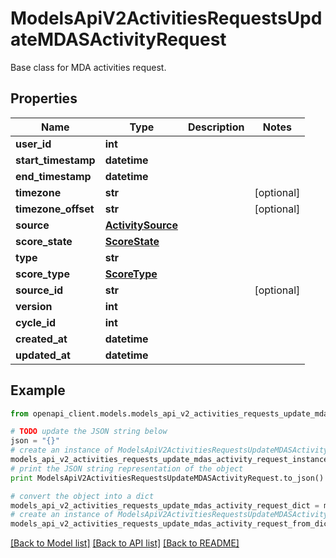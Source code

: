 # ModelsApiV2ActivitiesRequestsUpdateMDASActivityRequest

Base class for MDA activities request.

## Properties
Name | Type | Description | Notes
------------ | ------------- | ------------- | -------------
**user_id** | **int** |  | 
**start_timestamp** | **datetime** |  | 
**end_timestamp** | **datetime** |  | 
**timezone** | **str** |  | [optional] 
**timezone_offset** | **str** |  | [optional] 
**source** | [**ActivitySource**](ActivitySource.md) |  | 
**score_state** | [**ScoreState**](ScoreState.md) |  | 
**type** | **str** |  | 
**score_type** | [**ScoreType**](ScoreType.md) |  | 
**source_id** | **str** |  | [optional] 
**version** | **int** |  | 
**cycle_id** | **int** |  | 
**created_at** | **datetime** |  | 
**updated_at** | **datetime** |  | 

## Example

```python
from openapi_client.models.models_api_v2_activities_requests_update_mdas_activity_request import ModelsApiV2ActivitiesRequestsUpdateMDASActivityRequest

# TODO update the JSON string below
json = "{}"
# create an instance of ModelsApiV2ActivitiesRequestsUpdateMDASActivityRequest from a JSON string
models_api_v2_activities_requests_update_mdas_activity_request_instance = ModelsApiV2ActivitiesRequestsUpdateMDASActivityRequest.from_json(json)
# print the JSON string representation of the object
print ModelsApiV2ActivitiesRequestsUpdateMDASActivityRequest.to_json()

# convert the object into a dict
models_api_v2_activities_requests_update_mdas_activity_request_dict = models_api_v2_activities_requests_update_mdas_activity_request_instance.to_dict()
# create an instance of ModelsApiV2ActivitiesRequestsUpdateMDASActivityRequest from a dict
models_api_v2_activities_requests_update_mdas_activity_request_from_dict = ModelsApiV2ActivitiesRequestsUpdateMDASActivityRequest.from_dict(models_api_v2_activities_requests_update_mdas_activity_request_dict)
```
[[Back to Model list]](../README.md#documentation-for-models) [[Back to API list]](../README.md#documentation-for-api-endpoints) [[Back to README]](../README.md)


